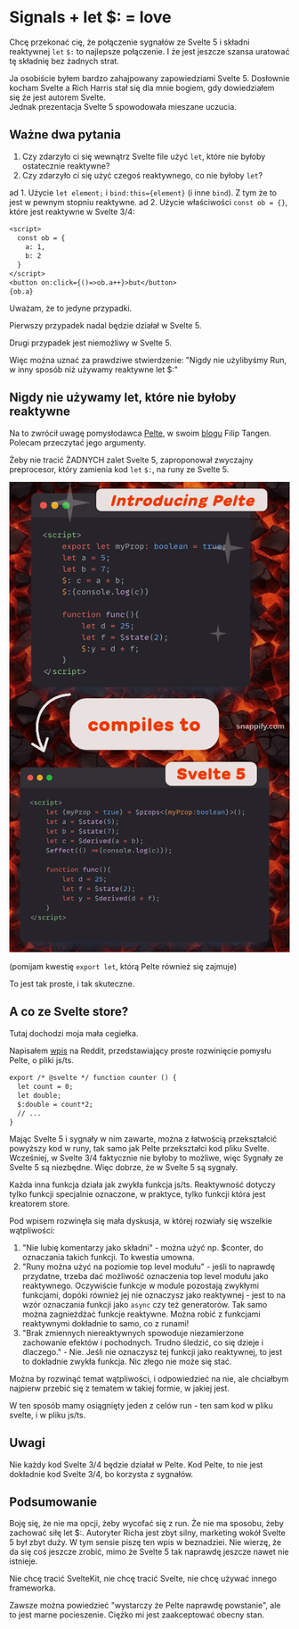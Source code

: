 # Signals + let $: = love

Chcę przekonać cię, że połączenie sygnałów ze Svelte 5 i składni reaktywnej `let` `$:` to najlepsze połączenie. I że jest jeszcze szansa uratować tę składnię bez żadnych strat.

Ja osobiście byłem bardzo zahajpowany zapowiedziami Svelte 5. Dosłownie kocham Svelte a Rich Harris stał się dla mnie bogiem, gdy dowiedziałem się że jest autorem Svelte.  
Jednak prezentacja Svelte 5 spowodowała mieszane uczucia.

## Ważne dwa pytania

1. Czy zdarzyło ci się wewnątrz Svelte file użyć `let`, które nie byłoby ostatecznie reaktywne?
2. Czy zdarzyło ci się użyć czegoś reaktywnego, co nie byłoby `let`?

ad 1. Użycie `let element;` i `bind:this={element}` (i inne `bind`). Z tym że to jest w pewnym stopniu reaktywne.
ad 2. Użycie właściwości `const ob = {}`, które jest reaktywne w Svelte 3/4:

```svelte
<script>
  const ob = {
    a: 1,
    b: 2
  }
</script>
<button on:click={()=>ob.a++}>but</button>
{ob.a}
```

Uważam, że to jedyne przypadki.

Pierwszy przypadek nadal będzie działał w Svelte 5.

Drugi przypadek jest niemożliwy w Svelte 5.

Więc można uznać za prawdziwe stwierdzenie: "Nigdy nie użylibyśmy Run, w inny sposób niż używamy reaktywne let $:"

## Nigdy nie używamy let, które nie byłoby reaktywne

Na to zwrócił uwagę pomysłodawca [Pelte](https://pelte.dev/), w swoim [blogu](https://poxi.substack.com/p/my-thoughts-on-svelte-5-as-a-full?utm_source=profile&utm_medium=reader2) Filip Tangen.  
Polecam przeczytać jego argumenty.

Żeby nie tracić ŻADNYCH zalet Svelte 5, zaproponował zwyczajny preprocesor, który zamienia kod `let` `$:`, na runy ze Svelte 5.

![Pelte in action](pelte_in_action.png)

(pomijam kwestię `export let`, którą Pelte również się zajmuje)

To jest tak proste, i tak skuteczne.

## A co ze Svelte store?

Tutaj dochodzi moja mała cegiełka.

Napisałem [wpis](https://www.reddit.com/r/sveltejs/comments/16pvxkx/unification_using_runes_how_about_a_different_way/?utm_source=share&utm_medium=web2x&context=3) na Reddit, przedstawiający proste rozwinięcie pomysłu Pelte, o pliki js/ts.

```svelte
export /* @svelte */ function counter () {
  let count = 0;
  let double;
  $:double = count*2;
  // ...
}
```

Mając Svelte 5 i sygnały w nim zawarte, można z łatwością przekształcić powyższy kod w runy, tak samo jak Pelte przekształci kod pliku Svelte.  
Wcześniej, w Svelte 3/4 faktycznie nie byłoby to możliwe, więc Sygnały ze Svelte 5 są niezbędne. Więc dobrze, że w Svelte 5 są sygnały.

Każda inna funkcja działa jak zwykła funkcja js/ts. Reaktywność dotyczy tylko funkcji specjalnie oznaczone, w praktyce, tylko funkcji która jest kreatorem store.

Pod wpisem rozwinęła się mała dyskusja, w której rozwiały się wszelkie wątpliwości:

1. "Nie lubię komentarzy jako składni" - można użyć np. $conter, do oznaczania takich funkcji. To kwestia umowna.
2. "Runy można użyć na poziomie top level modułu" - jeśli to naprawdę przydatne, trzeba dać możliwość oznaczenia top level modułu jako reaktywnego. Oczywiście funkcje w module pozostają zwykłymi funkcjami, dopóki również jej nie oznaczysz jako reaktywnej - jest to na wzór oznaczania funkcji jako `async` czy też generatorów. Tak samo można zagnieżdżać funkcje reaktywne. Można robić z funkcjami reaktywnymi dokładnie to samo, co z runami!
3. "Brak zmiennych niereaktywnych spowoduje niezamierzone zachowanie efektów i pochodnych. Trudno śledzić, co się dzieje i dlaczego." - Nie. Jeśli nie oznaczysz tej funkcji jako reaktywnej, to jest to dokładnie zwykła funkcja. Nic złego nie może się stać.

Można by rozwinąć temat wątpliwości, i odpowiedzieć na nie, ale chciałbym najpierw przebić się z tematem w takiej formie, w jakiej jest.

W ten sposób mamy osiągnięty jeden z celów run - ten sam kod w pliku svelte, i w pliku js/ts.

## Uwagi

Nie każdy kod Svelte 3/4 będzie działał w Pelte. Kod Pelte, to nie jest dokładnie kod Svelte 3/4, bo korzysta z sygnałów.

## Podsumowanie

Boję się, że nie ma opcji, żeby wycofać się z run. Że nie ma sposobu, żeby zachować siłę let $:. Autoryter Richa jest zbyt silny, marketing wokół Svelte 5 był zbyt duży.
W tym sensie piszę ten wpis w beznadziei. Nie wierzę, że da się coś jeszcze zrobić, mimo że Svelte 5 tak naprawdę jeszcze nawet nie istnieje.

Nie chcę tracić SvelteKit, nie chcę tracić Svelte, nie chcę używać innego frameworka.

Zawsze można powiedzieć "wystarczy że Pelte naprawdę powstanie", ale to jest marne pocieszenie. Ciężko mi jest zaakceptować obecny stan.
